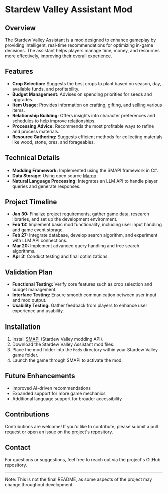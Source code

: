 # Stardew Valley Assistant Mod

## Overview
The Stardew Valley Assistant is a mod designed to enhance gameplay by providing intelligent, real-time recommendations for optimizing in-game decisions. The assistant helps players manage time, money, and resources more effectively, improving their overall experience.

## Features
- **Crop Selection:** Suggests the best crops to plant based on season, day, available funds, and profitability.
- **Budget Management:** Advises on spending priorities for seeds and upgrades.
- **Item Usage:** Provides information on crafting, gifting, and selling various items.
- **Relationship Building:** Offers insights into character preferences and schedules to help improve relationships.
- **Processing Advice:** Recommends the most profitable ways to refine and process materials.
- **Resource Gathering:** Suggests efficient methods for collecting materials like wood, stone, ores, and forageables.

## Technical Details
- **Modding Framework:** Implemented using the SMAPI framework in C#.
- **Data Storage:** Using open source [Marqo](https://www.marqo.ai/)
- **Natural Language Processing:** Integrates an LLM API to handle player queries and generate responses.

## Project Timeline
- **Jan 30:** Finalize project requirements, gather game data, research libraries, and set up the development environment.
- **Feb 13:** Implement basic mod functionality, including user input handling and game event storage.
- **Feb 27:** Integrate database, develop search algorithm, and experiment with LLM API connections.
- **Mar 20:** Implement advanced query handling and tree search algorithms.
- **Apr 3:** Conduct testing and final optimizations.

## Validation Plan
- **Functional Testing:** Verify core features such as crop selection and budget management.
- **Interface Testing:** Ensure smooth communication between user input and mod output.
- **Usability Testing:** Gather feedback from players to enhance user experience and usability.

## Installation
1. Install [SMAPI](https://smapi.io/) (Stardew Valley modding API).
2. Download the Stardew Valley Assistant mod files.
3. Place the mod folder into the `Mods` directory within your Stardew Valley game folder.
4. Launch the game through SMAPI to activate the mod.

## Future Enhancements
- Improved AI-driven recommendations
- Expanded support for more game mechanics
- Additional language support for broader accessibility

## Contributions
Contributions are welcome! If you'd like to contribute, please submit a pull request or open an issue on the project's repository.

## Contact
For questions or suggestions, feel free to reach out via the project's GitHub repository.

---
Note: This is not the final README, as some aspects of the project may change throughout development.
